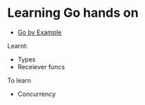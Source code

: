 # Learning Go hands on

- [Go by Example](https://gobyexample.com/)


Learnt:
- Types
- Receiever funcs


To learn
- Concurrency 
